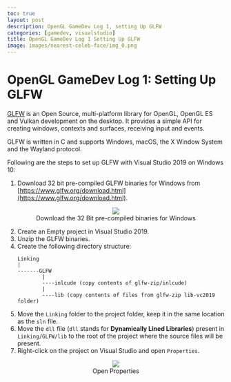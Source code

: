 ```yaml
---
toc: true
layout: post
description: OpenGL GameDev Log 1, setting Up GLFW
categories: [gamedev, visualstudio]
title: OpenGL GameDev Log 1 Setting Up GLFW
image: images/nearest-celeb-face/img_0.png
---
```

# OpenGL GameDev Log 1: Setting Up GLFW

[GLFW](https://www.glfw.org/) is an Open Source, multi-platform library for OpenGL, OpenGL ES and Vulkan development on the desktop. It provides a simple API for creating windows, contexts and surfaces, receiving input and events.

GLFW is written in C and supports Windows, macOS, the X Window System and the Wayland protocol.

Following are the steps to set up GLFW with Visual Studio 2019 on Windows 10:

1. Download 32 bit pre-compiled GLFW binaries for Windows from [https://www.glfw.org/download.html](https://www.glfw.org/download.html).


<figure class="image">
    <center>
        <img src="{{site.baseurl}}/images/opengl-logs/log_1_1.png">
        <figcaption>Download the 32 Bit pre-compiled binaries for Windows</figcaption>
    </center>
</figure>

2. Create an Empty project in Visual Studio 2019.
3. Unzip the GLFW binaries.
4. Create the following directory structure:
    ```
    Linking
    |
    -------GLFW
            |
            ----inlcude (copy contents of glfw-zip/inlcude)
            |
            ----lib (copy contents of files from glfw-zip lib-vc2019 folder)
    ```
5. Move the `Linking` folder to the project folder, keep it in the same location as the `sln` file.
6. Move the `dll` file (`dll` stands for **Dynamically Lined Libraries**) present in `Linking/GLFW/lib` to the root of the project where the source files will be present.
7. Right-click on the project on Visual Studio and open `Properties`.

<figure class="image">
    <center>
        <img src="{{site.baseurl}}/images/opengl-logs/log_1_2.png">
        <figcaption>Open Properties</figcaption>
    </center>
</figure>